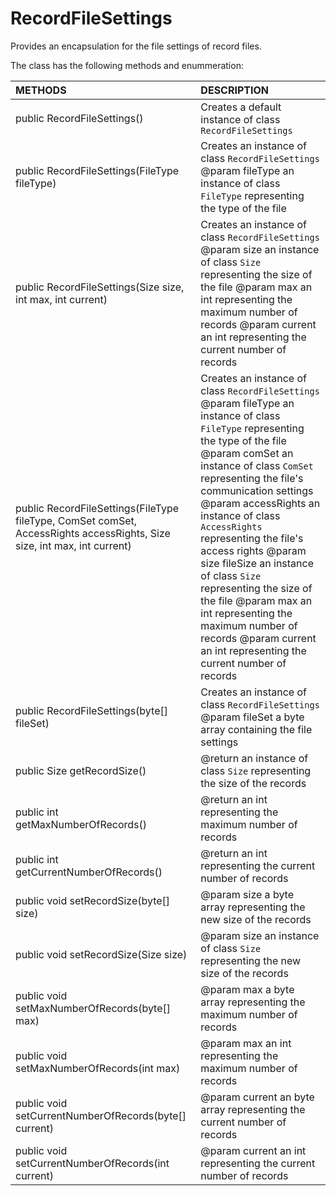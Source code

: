 # RecordFileSettings
Provides an encapsulation for the file settings of record files.

The class has the following methods and enummeration:

|METHODS                                       |DESCRIPTION                                                                                        |
|:---------------------------------------------|:--------------------------------------------------------------------------------------------------|
|public RecordFileSettings()|Creates a default instance of class <code>RecordFileSettings</code>|
|public RecordFileSettings(FileType fileType)|Creates an instance of class <code>RecordFileSettings</code> @param fileType an instance of class <code>FileType</code> representing the type of the file|
|public RecordFileSettings(Size size, int max, int current)|Creates an instance of class <code>RecordFileSettings</code> @param size an instance of class <code>Size</code> representing the size of the file @param max an int representing the maximum number of records @param current an int representing the current number of records|
|public RecordFileSettings(FileType fileType, ComSet comSet, AccessRights accessRights, Size size, int max, int current)|Creates an instance of class <code>RecordFileSettings</code> @param fileType an instance of class <code>FileType</code> representing the type of the file @param comSet an instance of class <code>ComSet</code> representing the file's communication settings @param accessRights an instance of class <code>AccessRights</code> representing the file's access rights @param size fileSize an instance of class <code>Size</code> representing the size of the file @param max an int representing the maximum number of records @param current an int representing the current number of records|
|public RecordFileSettings(byte[] fileSet)|Creates an instance of class <code>RecordFileSettings</code> @param fileSet a byte array containing the file settings|
|public Size getRecordSize()|@return an instance of class <code>Size</code> representing the size of the records|
|public int getMaxNumberOfRecords()|@return an int representing the maximum number of records|
|public int getCurrentNumberOfRecords()|@return an int representing the current number of records|
|public void setRecordSize(byte[] size)|@param size a byte array representing the new size of the records|
|public void setRecordSize(Size size)|@param size an instance of class <code>Size</code> representing the new size of the records|
|public void setMaxNumberOfRecords(byte[] max)|@param max a byte array representing the maximum number of records|
|public void setMaxNumberOfRecords(int max)|@param max an int representing the maximum number of records|
|public void setCurrentNumberOfRecords(byte[] current)|@param current an byte array representing the current number of records|
|public void setCurrentNumberOfRecords(int current)|@param current an int representing the current number of records|
